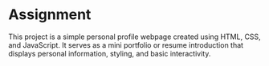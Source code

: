 # Assignment
This project is a simple personal profile webpage created using HTML, CSS, and JavaScript. It serves as a mini portfolio or resume introduction that displays personal information, styling, and basic interactivity.

